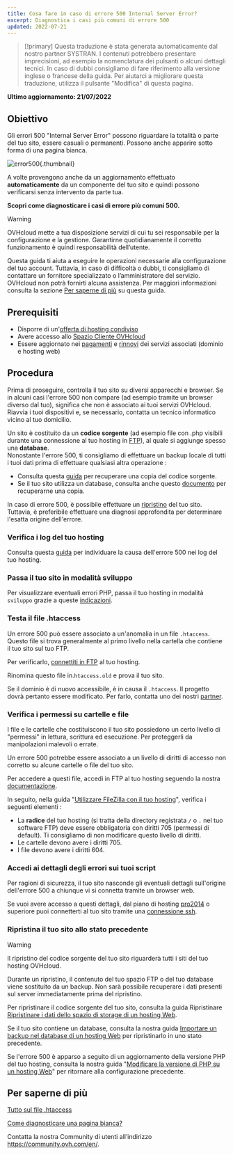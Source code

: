 ```yaml
---
title: Cosa fare in caso di errore 500 Internal Server Error?
excerpt: Diagnostica i casi più comuni di errore 500
updated: 2022-07-21
---
```


> [!primary]
> Questa traduzione è stata generata automaticamente dal nostro partner SYSTRAN. I contenuti potrebbero presentare imprecisioni, ad esempio la nomenclatura dei pulsanti o alcuni dettagli tecnici. In caso di dubbi consigliamo di fare riferimento alla versione inglese o francese della guida. Per aiutarci a migliorare questa traduzione, utilizza il pulsante "Modifica" di questa pagina.
>

**Ultimo aggiornamento: 21/07/2022**

## Obiettivo

Gli errori 500 "Internal Server Error" possono riguardare la totalità o parte del tuo sito, essere casuali o permanenti. Possono anche apparire sotto forma di una pagina bianca.

![error500](images/error-500-2.png){.thumbnail}

A volte provengono anche da un aggiornamento effettuato **automaticamente** da un componente del tuo sito e quindi possono verificarsi senza intervento da parte tua.

**Scopri come diagnosticare i casi di errore più comuni 500.**

> [!warning]
>
> OVHcloud mette a tua disposizione servizi di cui tu sei responsabile per la configurazione e la gestione. Garantirne quotidianamente il corretto funzionamento è quindi responsabilità dell’utente.
>
> Questa guida ti aiuta a eseguire le operazioni necessarie alla configurazione del tuo account. Tuttavia, in caso di difficoltà o dubbi, ti consigliamo di contattare un fornitore specializzato o l’amministratore del servizio. OVHcloud non potrà fornirti alcuna assistenza. Per maggiori informazioni consulta la sezione [Per saperne di più](#gofurther) su questa guida.
>

## Prerequisiti

- Disporre di un'[offerta di hosting condiviso](https://www.ovhcloud.com/it/web-hosting/)
- Avere accesso allo [Spazio Cliente OVHcloud](https://www.ovh.com/auth/?action=gotomanager&from=https://www.ovh.it/&ovhSubsidiary=it)
- Essere aggiornato nei [pagamenti](/pages/account/billing/invoice_management#pay-bills) e [rinnovi](/pages/account/billing/how_to_use_automatic_renewal#renewal-management) dei servizi associati (dominio e hosting web)

## Procedura

Prima di proseguire, controlla il tuo sito su diversi apparecchi e browser. Se in alcuni casi l'errore 500 non compare (ad esempio tramite un browser diverso dal tuo), significa che non è associato ai tuoi servizi OVHcloud. Riavvia i tuoi dispositivi e, se necessario, contatta un tecnico informatico vicino al tuo domicilio.

Un sito è costituito da un **codice sorgente** (ad esempio file con .php visibili durante una connessione al tuo hosting in [FTP](/pages/web/hosting/ftp_connection)), al quale si aggiunge spesso una **database**.
<br>Nonostante l'errore 500, ti consigliamo di effettuare un backup locale di tutti i tuoi dati prima di effettuare qualsiasi altra operazione :

- Consulta questa [guida](/pages/web/hosting/ftp_filezilla_user_guide) per recuperare una copia del codice sorgente.
- Se il tuo sito utilizza un database, consulta anche questo [documento](/pages/web/hosting/sql_database_export) per recuperarne una copia.

In caso di errore 500, è possibile effettuare un [ripristino](#restore) del tuo sito. Tuttavia, è preferibile effettuare una diagnosi approfondita per determinare l'esatta origine dell'errore.

### Verifica i log del tuo hosting

Consulta questa [guida](/pages/web/hosting/logs_and_statistics) per individuare la causa dell'errore 500 nei log del tuo hosting.

### Passa il tuo sito in modalità sviluppo

Per visualizzare eventuali errori PHP, passa il tuo hosting in modalità `sviluppo` grazie a queste [indicazioni](/pages/web/hosting/ovhconfig_modify_system_runtime#step-2-modifica-la-configurazione-dellhosting-web).

### Testa il file .htaccess

Un errore 500 può essere associato a un'anomalia in un file `.htaccess`. Questo file si trova generalmente al primo livello nella cartella che contiene il tuo sito sul tuo FTP.

Per verificarlo, [connettiti in FTP](/pages/web/hosting/ftp_connection) al tuo hosting.

Rinomina questo file in.`htaccess.old` e prova il tuo sito.

Se il dominio è di nuovo accessibile, è in causa il `.htaccess`. Il progetto dovrà pertanto essere modificato. Per farlo, contatta uno dei nostri [partner](https://partner.ovhcloud.com/it/directory/).

### Verifica i permessi su cartelle e file

I file e le cartelle che costituiscono il tuo sito possiedono un certo livello di "permessi" in lettura, scrittura ed esecuzione. Per proteggerli da manipolazioni malevoli o errate.

Un errore 500 potrebbe essere associato a un livello di diritti di accesso non corretto su alcune cartelle o file del tuo sito.

Per accedere a questi file, accedi in FTP al tuo hosting seguendo la nostra [documentazione](/pages/web/hosting/ftp_connection).

In seguito, nella guida "[Utilizzare FileZilla con il tuo hosting](/pages/web/hosting/ftp_filezilla_user_guide#diritti-su-file-e-cartelle)", verifica i seguenti elementi :

- La **radice** del tuo hosting (si tratta della directory registrata `/` o `.` nel tuo software FTP) deve essere obbligatoria con diritti 705 (permessi di default). Ti consigliamo di non modificare questo livello di diritti.
- Le cartelle devono avere i diritti 705.
- I file devono avere i diritti 604.

### Accedi ai dettagli degli errori sui tuoi script

Per ragioni di sicurezza, il tuo sito nasconde gli eventuali dettagli sull'origine dell'errore 500 a chiunque vi si connetta tramite un browser web.

Se vuoi avere accesso a questi dettagli, dal piano di hosting [pro2014](https://www.ovhcloud.com/it/web-hosting/professional-offer/) o superiore puoi connetterti al tuo sito tramite una [connessione ssh](/pages/web/hosting/ssh_on_webhosting).

### Ripristina il tuo sito allo stato precedente <a name="restore"></a>

> [!warning]
>
> Il ripristino del codice sorgente del tuo sito riguarderà tutti i siti del tuo hosting OVHcloud.
>
> Durante un ripristino, il contenuto del tuo spazio FTP o del tuo database viene sostituito da un backup. Non sarà possibile recuperare i dati presenti sul server immediatamente prima del ripristino.
>

Per ripristinare il codice sorgente del tuo sito, consulta la guida Ripristinare [Ripristinare i dati dello spazio di storage di un hosting Web](/pages/web/hosting/ftp_save_and_backup).

Se il tuo sito contiene un database, consulta la nostra guida [Importare un backup nel database di un hosting Web](/pages/web/hosting/sql_importing_mysql_database#ripristino-dallo-spazio-cliente-ovh) per ripristinarlo in uno stato precedente.

Se l'errore 500 è apparso a seguito di un aggiornamento della versione PHP del tuo hosting, consulta la nostra guida "[Modificare la versione di PHP su un hosting Web](/pages/web/hosting/php_configure_php_on_your_web_hosting_2014)" per ritornare alla configurazione precedente.

## Per saperne di più <a name="gofurther"></a>

[Tutto sul file .htaccess](/it/hosting/hosting_condiviso_tutto_sul_file_htaccess/)

[Come diagnosticare una pagina bianca?](/pages/web/hosting/diagnostic_fix_500_internal_server_error)

Contatta la nostra Community di utenti all’indirizzo <https://community.ovh.com/en/>.
